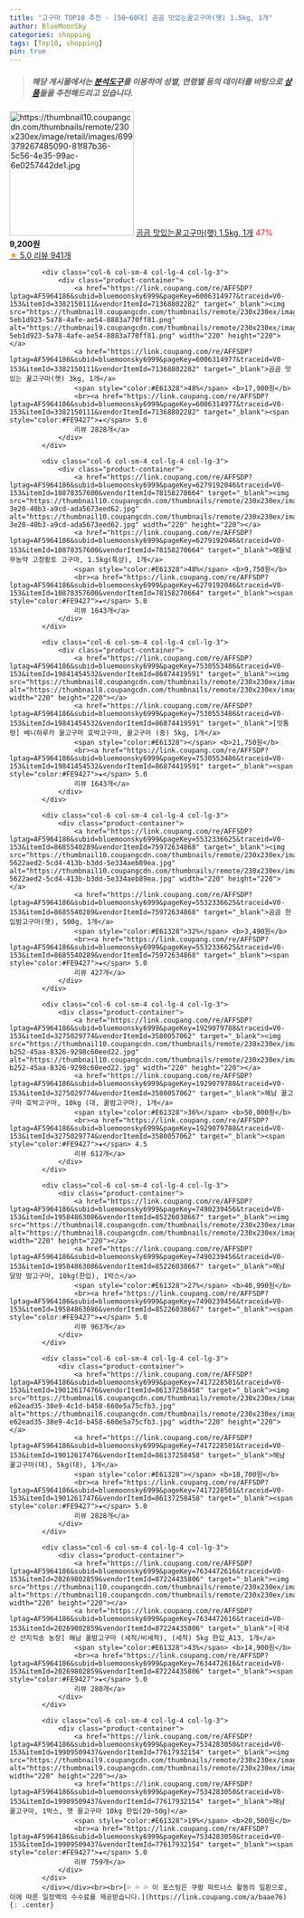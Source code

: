 ```yaml
---
title: "고구마 TOP10 추천 - [50~60대] 곰곰 맛있는꿀고구마(햇) 1.5kg, 1개"
author: BlueMoonSky
categories: shopping
tags: [Top10, shopping]
pin: true
---
```


> ##### 해당 게시물에서는 [**분석도구**](https://itemscout.io/)를 이용하여 **성별**, **연령별** 등의 데이터를 바탕으로 [**상품**](https://link.coupang.com/a/baae76)들을 추천해드리고 있습니다.
<div class="container"><div class="row">
            <div class="col-6 col-sm-4 col-lg-4 col-lg-3">
                <div class="product-container">
                    <a href="https://link.coupang.com/re/AFFSDP?lptag=AF5964186&subid=bluemoonsky6999&pageKey=6006314977&traceid=V0-153&itemId=1036057927&vendorItemId=5489327048" target="_blank"><img src="https://thumbnail10.coupangcdn.com/thumbnails/remote/230x230ex/image/retail/images/699379267485090-81f87b36-5c56-4e35-99ac-6e0257442de1.jpg" alt="https://thumbnail10.coupangcdn.com/thumbnails/remote/230x230ex/image/retail/images/699379267485090-81f87b36-5c56-4e35-99ac-6e0257442de1.jpg" width="220" height="220"></a>
                    <a href="https://link.coupang.com/re/AFFSDP?lptag=AF5964186&subid=bluemoonsky6999&pageKey=6006314977&traceid=V0-153&itemId=1036057927&vendorItemId=5489327048" target="_blank">곰곰 맛있는꿀고구마(햇) 1.5kg, 1개</a>
                    <span style="color:#E61328">47%</span> <b>9,200원</b>
                    <br><a href="https://link.coupang.com/re/AFFSDP?lptag=AF5964186&subid=bluemoonsky6999&pageKey=6006314977&traceid=V0-153&itemId=1036057927&vendorItemId=5489327048" target="_blank"><span style="color:#FE9427">★</span> 5.0
                    리뷰 941개</a>
                </div>
            </div>
            
            <div class="col-6 col-sm-4 col-lg-4 col-lg-3">
                <div class="product-container">
                    <a href="https://link.coupang.com/re/AFFSDP?lptag=AF5964186&subid=bluemoonsky6999&pageKey=6006314977&traceid=V0-153&itemId=3382150111&vendorItemId=71368802282" target="_blank"><img src="https://thumbnail9.coupangcdn.com/thumbnails/remote/230x230ex/image/retail/images/6610696544826726-5eb1d923-5a78-4afe-ae54-8883a770ff81.png" alt="https://thumbnail9.coupangcdn.com/thumbnails/remote/230x230ex/image/retail/images/6610696544826726-5eb1d923-5a78-4afe-ae54-8883a770ff81.png" width="220" height="220"></a>
                    <a href="https://link.coupang.com/re/AFFSDP?lptag=AF5964186&subid=bluemoonsky6999&pageKey=6006314977&traceid=V0-153&itemId=3382150111&vendorItemId=71368802282" target="_blank">곰곰 맛있는 꿀고구마(햇) 3kg, 1개</a>
                    <span style="color:#E61328">48%</span> <b>17,900원</b>
                    <br><a href="https://link.coupang.com/re/AFFSDP?lptag=AF5964186&subid=bluemoonsky6999&pageKey=6006314977&traceid=V0-153&itemId=3382150111&vendorItemId=71368802282" target="_blank"><span style="color:#FE9427">★</span> 5.0
                    리뷰 2828개</a>
                </div>
            </div>
            
            <div class="col-6 col-sm-4 col-lg-4 col-lg-3">
                <div class="product-container">
                    <a href="https://link.coupang.com/re/AFFSDP?lptag=AF5964186&subid=bluemoonsky6999&pageKey=6279192046&traceid=V0-153&itemId=10878357600&vendorItemId=78158270664" target="_blank"><img src="https://thumbnail10.coupangcdn.com/thumbnails/remote/230x230ex/image/retail/images/2021/08/05/14/4/91178cf0-3e20-40b3-a9cd-ada5673eed62.jpg" alt="https://thumbnail10.coupangcdn.com/thumbnails/remote/230x230ex/image/retail/images/2021/08/05/14/4/91178cf0-3e20-40b3-a9cd-ada5673eed62.jpg" width="220" height="220"></a>
                    <a href="https://link.coupang.com/re/AFFSDP?lptag=AF5964186&subid=bluemoonsky6999&pageKey=6279192046&traceid=V0-153&itemId=10878357600&vendorItemId=78158270664" target="_blank">해들녘 무농약 고창황토 고구마, 1.5kg(특상), 1개</a>
                    <span style="color:#E61328">48%</span> <b>9,750원</b>
                    <br><a href="https://link.coupang.com/re/AFFSDP?lptag=AF5964186&subid=bluemoonsky6999&pageKey=6279192046&traceid=V0-153&itemId=10878357600&vendorItemId=78158270664" target="_blank"><span style="color:#FE9427">★</span> 5.0
                    리뷰 1643개</a>
                </div>
            </div>
            
            <div class="col-6 col-sm-4 col-lg-4 col-lg-3">
                <div class="product-container">
                    <a href="https://link.coupang.com/re/AFFSDP?lptag=AF5964186&subid=bluemoonsky6999&pageKey=7530553486&traceid=V0-153&itemId=19841454532&vendorItemId=86874419591" target="_blank"><img src="https://thumbnail8.coupangcdn.com/thumbnails/remote/230x230ex/image/vendor_inventory/487a/a6d51725cdd323fe66ea02cfdf944deff9aa7fe047135433eb6476ee8280.jpg" alt="https://thumbnail8.coupangcdn.com/thumbnails/remote/230x230ex/image/vendor_inventory/487a/a6d51725cdd323fe66ea02cfdf944deff9aa7fe047135433eb6476ee8280.jpg" width="220" height="220"></a>
                    <a href="https://link.coupang.com/re/AFFSDP?lptag=AF5964186&subid=bluemoonsky6999&pageKey=7530553486&traceid=V0-153&itemId=19841454532&vendorItemId=86874419591" target="_blank">[맛통령] 베니하루카 꿀고구마 호박고구마, 꿀고구마 (중) 5kg, 1개</a>
                    <span style="color:#E61328"></span> <b>21,750원</b>
                    <br><a href="https://link.coupang.com/re/AFFSDP?lptag=AF5964186&subid=bluemoonsky6999&pageKey=7530553486&traceid=V0-153&itemId=19841454532&vendorItemId=86874419591" target="_blank"><span style="color:#FE9427">★</span> 5.0
                    리뷰 1643개</a>
                </div>
            </div>
            
            <div class="col-6 col-sm-4 col-lg-4 col-lg-3">
                <div class="product-container">
                    <a href="https://link.coupang.com/re/AFFSDP?lptag=AF5964186&subid=bluemoonsky6999&pageKey=5532336625&traceid=V0-153&itemId=8685540289&vendorItemId=75972634868" target="_blank"><img src="https://thumbnail10.coupangcdn.com/thumbnails/remote/230x230ex/image/retail/images/91186387801236-5622aed2-5cd4-413b-b3dd-5e334aeb89ea.jpg" alt="https://thumbnail10.coupangcdn.com/thumbnails/remote/230x230ex/image/retail/images/91186387801236-5622aed2-5cd4-413b-b3dd-5e334aeb89ea.jpg" width="220" height="220"></a>
                    <a href="https://link.coupang.com/re/AFFSDP?lptag=AF5964186&subid=bluemoonsky6999&pageKey=5532336625&traceid=V0-153&itemId=8685540289&vendorItemId=75972634868" target="_blank">곰곰 한입밤고구마(햇), 500g, 1개</a>
                    <span style="color:#E61328">32%</span> <b>3,490원</b>
                    <br><a href="https://link.coupang.com/re/AFFSDP?lptag=AF5964186&subid=bluemoonsky6999&pageKey=5532336625&traceid=V0-153&itemId=8685540289&vendorItemId=75972634868" target="_blank"><span style="color:#FE9427">★</span> 5.0
                    리뷰 427개</a>
                </div>
            </div>
            
            <div class="col-6 col-sm-4 col-lg-4 col-lg-3">
                <div class="product-container">
                    <a href="https://link.coupang.com/re/AFFSDP?lptag=AF5964186&subid=bluemoonsky6999&pageKey=1929079788&traceid=V0-153&itemId=3275029774&vendorItemId=3580057062" target="_blank"><img src="https://thumbnail10.coupangcdn.com/thumbnails/remote/230x230ex/image/vendor_inventory/images/2018/12/28/11/7/60aab93b-b252-45aa-8326-9298c60eed22.jpg" alt="https://thumbnail10.coupangcdn.com/thumbnails/remote/230x230ex/image/vendor_inventory/images/2018/12/28/11/7/60aab93b-b252-45aa-8326-9298c60eed22.jpg" width="220" height="220"></a>
                    <a href="https://link.coupang.com/re/AFFSDP?lptag=AF5964186&subid=bluemoonsky6999&pageKey=1929079788&traceid=V0-153&itemId=3275029774&vendorItemId=3580057062" target="_blank">해남 꿀고구마 호박고구마, 10kg (대, 꿀밤고구마), 1개</a>
                    <span style="color:#E61328">36%</span> <b>50,000원</b>
                    <br><a href="https://link.coupang.com/re/AFFSDP?lptag=AF5964186&subid=bluemoonsky6999&pageKey=1929079788&traceid=V0-153&itemId=3275029774&vendorItemId=3580057062" target="_blank"><span style="color:#FE9427">★</span> 4.5
                    리뷰 612개</a>
                </div>
            </div>
            
            <div class="col-6 col-sm-4 col-lg-4 col-lg-3">
                <div class="product-container">
                    <a href="https://link.coupang.com/re/AFFSDP?lptag=AF5964186&subid=bluemoonsky6999&pageKey=7490239456&traceid=V0-153&itemId=19584863086&vendorItemId=85226038667" target="_blank"><img src="https://thumbnail8.coupangcdn.com/thumbnails/remote/230x230ex/image/vendor_inventory/b235/d44d300d7e1481e077aebd92bfd45a5c0d9d866a812b07851dbe70a48887.jpg" alt="https://thumbnail8.coupangcdn.com/thumbnails/remote/230x230ex/image/vendor_inventory/b235/d44d300d7e1481e077aebd92bfd45a5c0d9d866a812b07851dbe70a48887.jpg" width="220" height="220"></a>
                    <a href="https://link.coupang.com/re/AFFSDP?lptag=AF5964186&subid=bluemoonsky6999&pageKey=7490239456&traceid=V0-153&itemId=19584863086&vendorItemId=85226038667" target="_blank">해남 달망 밤고구마, 10kg(한입), 1박스</a>
                    <span style="color:#E61328">27%</span> <b>40,990원</b>
                    <br><a href="https://link.coupang.com/re/AFFSDP?lptag=AF5964186&subid=bluemoonsky6999&pageKey=7490239456&traceid=V0-153&itemId=19584863086&vendorItemId=85226038667" target="_blank"><span style="color:#FE9427">★</span> 5.0
                    리뷰 963개</a>
                </div>
            </div>
            
            <div class="col-6 col-sm-4 col-lg-4 col-lg-3">
                <div class="product-container">
                    <a href="https://link.coupang.com/re/AFFSDP?lptag=AF5964186&subid=bluemoonsky6999&pageKey=7417228501&traceid=V0-153&itemId=19012617476&vendorItemId=86137258458" target="_blank"><img src="https://thumbnail6.coupangcdn.com/thumbnails/remote/230x230ex/image/retail/images/1585156902817145-e62ead35-38e9-4c1d-b458-660e5a75cfb3.jpg" alt="https://thumbnail6.coupangcdn.com/thumbnails/remote/230x230ex/image/retail/images/1585156902817145-e62ead35-38e9-4c1d-b458-660e5a75cfb3.jpg" width="220" height="220"></a>
                    <a href="https://link.coupang.com/re/AFFSDP?lptag=AF5964186&subid=bluemoonsky6999&pageKey=7417228501&traceid=V0-153&itemId=19012617476&vendorItemId=86137258458" target="_blank">해남 꿀고구마(대), 5kg(대), 1개</a>
                    <span style="color:#E61328"></span> <b>18,700원</b>
                    <br><a href="https://link.coupang.com/re/AFFSDP?lptag=AF5964186&subid=bluemoonsky6999&pageKey=7417228501&traceid=V0-153&itemId=19012617476&vendorItemId=86137258458" target="_blank"><span style="color:#FE9427">★</span> 5.0
                    리뷰 2828개</a>
                </div>
            </div>
            
            <div class="col-6 col-sm-4 col-lg-4 col-lg-3">
                <div class="product-container">
                    <a href="https://link.coupang.com/re/AFFSDP?lptag=AF5964186&subid=bluemoonsky6999&pageKey=7634472616&traceid=V0-153&itemId=20269802859&vendorItemId=87224435806" target="_blank"><img src="https://thumbnail10.coupangcdn.com/thumbnails/remote/230x230ex/image/vendor_inventory/bf75/276d48ee9810f3a86173186def999df81eee41b46f6e114202fecef1564d.JPG" alt="https://thumbnail10.coupangcdn.com/thumbnails/remote/230x230ex/image/vendor_inventory/bf75/276d48ee9810f3a86173186def999df81eee41b46f6e114202fecef1564d.JPG" width="220" height="220"></a>
                    <a href="https://link.coupang.com/re/AFFSDP?lptag=AF5964186&subid=bluemoonsky6999&pageKey=7634472616&traceid=V0-153&itemId=20269802859&vendorItemId=87224435806" target="_blank">[국내산 산지직송 농장] 해남 꿀밤고구마 (세척/비세척), (세척) 5kg 한입_A13, 1개</a>
                    <span style="color:#E61328">43%</span> <b>14,900원</b>
                    <br><a href="https://link.coupang.com/re/AFFSDP?lptag=AF5964186&subid=bluemoonsky6999&pageKey=7634472616&traceid=V0-153&itemId=20269802859&vendorItemId=87224435806" target="_blank"><span style="color:#FE9427">★</span> 5.0
                    리뷰 280개</a>
                </div>
            </div>
            
            <div class="col-6 col-sm-4 col-lg-4 col-lg-3">
                <div class="product-container">
                    <a href="https://link.coupang.com/re/AFFSDP?lptag=AF5964186&subid=bluemoonsky6999&pageKey=7534283050&traceid=V0-153&itemId=19909509437&vendorItemId=77617932154" target="_blank"><img src="https://thumbnail9.coupangcdn.com/thumbnails/remote/230x230ex/image/vendor_inventory/2ecc/735993fc77ce3341f7e1c253a498428bb6eed34a69c6dfe12e60c9ed3edc.jpeg" alt="https://thumbnail9.coupangcdn.com/thumbnails/remote/230x230ex/image/vendor_inventory/2ecc/735993fc77ce3341f7e1c253a498428bb6eed34a69c6dfe12e60c9ed3edc.jpeg" width="220" height="220"></a>
                    <a href="https://link.coupang.com/re/AFFSDP?lptag=AF5964186&subid=bluemoonsky6999&pageKey=7534283050&traceid=V0-153&itemId=19909509437&vendorItemId=77617932154" target="_blank">해남 꿀고구마, 1박스, 햇 꿀고구마 10kg 한입(20~50g)</a>
                    <span style="color:#E61328">19%</span> <b>20,500원</b>
                    <br><a href="https://link.coupang.com/re/AFFSDP?lptag=AF5964186&subid=bluemoonsky6999&pageKey=7534283050&traceid=V0-153&itemId=19909509437&vendorItemId=77617932154" target="_blank"><span style="color:#FE9427">★</span> 5.0
                    리뷰 759개</a>
                </div>
            </div>
            </div></div><br><br>[💦 💦 💦 이 포스팅은 쿠팡 파트너스 활동의 일환으로, 이에 따른 일정액의 수수료를 제공받습니다.](https://link.coupang.com/a/baae76){: .center}